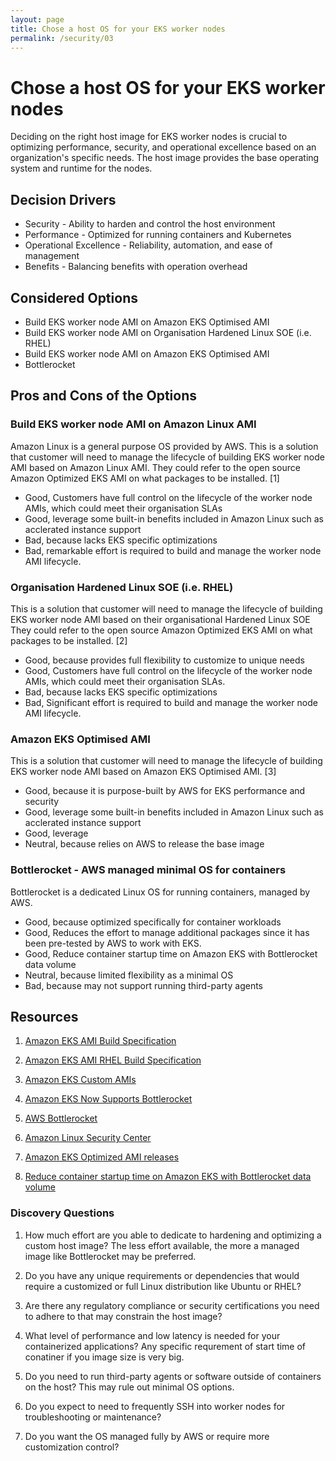 ```yaml
---
layout: page
title: Chose a host OS for your EKS worker nodes
permalink: /security/03
---
```


# Chose a host OS for your EKS worker nodes

Deciding on the right host image for EKS worker nodes is crucial to optimizing performance, security, and operational excellence based on an organization's specific needs. The host image provides the base operating system and runtime for the nodes.

## Decision Drivers

- Security - Ability to harden and control the host environment 
- Performance - Optimized for running containers and Kubernetes 
- Operational Excellence - Reliability, automation, and ease of management 
- Benefits - Balancing benefits with operation overhead

## Considered Options

- Build EKS worker node AMI on Amazon EKS Optimised AMI
- Build EKS worker node AMI on Organisation Hardened Linux SOE (i.e. RHEL)  
- Build EKS worker node AMI on Amazon EKS Optimised AMI
- Bottlerocket

## Pros and Cons of the Options


### Build EKS worker node AMI on Amazon Linux AMI

Amazon Linux is a general purpose OS provided by AWS. This is a solution that customer will need to manage the lifecycle of building EKS worker node AMI based on Amazon Linux AMI. They could refer to the open source Amazon Optimized EKS AMI on what packages to be installed. [1]


* Good, Customers have full control on the lifecycle of the worker node AMIs, which could meet their organisation SLAs
* Good, leverage some built-in benefits included in Amazon Linux such as acclerated instance support 
* Bad, because lacks EKS specific optimizations
* Bad, remarkable effort is required to build and manage the worker node AMI lifecycle.


### Organisation Hardened Linux SOE (i.e. RHEL)
This is a solution that customer will need to manage the lifecycle of building EKS worker node AMI based on their organisational Hardened Linux SOE They could refer to the open source Amazon Optimized EKS AMI on what packages to be installed. [2]


* Good, because provides full flexibility to customize to unique needs
* Good, Customers have full control on the lifecycle of the worker node AMIs, which could meet their organisation SLAs.
* Bad, because lacks EKS specific optimizations
* Bad, Significant effort is required to build and manage the worker node AMI lifecycle. 


### Amazon EKS Optimised AMI

This is a solution that customer will need to manage the lifecycle of building EKS worker node AMI based on Amazon EKS Optimised AMI. [3]

* Good, because it is purpose-built by AWS for EKS performance and security 
* Good, leverage some built-in benefits included in Amazon Linux such as acclerated instance support 
* Good, leverage 
* Neutral, because relies on AWS to release the base image  


### Bottlerocket - AWS managed minimal OS for containers

Bottlerocket is a dedicated Linux OS for running containers, managed by AWS.

* Good, because optimized specifically for container workloads 
* Good, Reduces the effort to manage additional packages since it has been pre-tested by AWS to work with EKS.
* Good, Reduce container startup time on Amazon EKS with Bottlerocket data volume
* Neutral, because limited flexibility as a minimal OS  
* Bad, because may not support running third-party agents 

## Resources


1. [Amazon EKS AMI Build Specification](https://github.com/awslabs/amazon-eks-ami/tree/main)

2. [Amazon EKS AMI RHEL Build Specification](https://github.com/aws-samples/amazon-eks-ami-rhel)

3. [Amazon EKS Custom AMIs](https://github.com/aws-samples/amazon-eks-custom-amis
)
4. [Amazon EKS Now Supports Bottlerocket](https://aws.amazon.com/blogs/containers/amazon-eks-now-supports-bottlerocket/)

5. [AWS Bottlerocket](https://aws.amazon.com/bottlerocket/) 

6. [Amazon Linux Security Center](https://alas.aws.amazon.com/alas2023.html)

7. [Amazon EKS Optimized AMI releases](https://github.com/awslabs/amazon-eks-ami/releases)

8. [Reduce container startup time on Amazon EKS with Bottlerocket data volume](https://aws.amazon.com/blogs/containers/reduce-container-startup-time-on-amazon-eks-with-bottlerocket-data-volume/)



### Discovery Questions

1. How much effort are you able to dedicate to hardening and optimizing a custom host image? The less effort available, the more a managed image like Bottlerocket may be preferred.

2. Do you have any unique requirements or dependencies that would require a customized or full Linux distribution like Ubuntu or RHEL? 

3. Are there any regulatory compliance or security certifications you need to adhere to that may constrain the host image?

4. What level of performance and low latency is needed for your containerized applications? Any specific requrement of start time of conatiner if you image size is very big. 

5. Do you need to run third-party agents or software outside of containers on the host? This may rule out minimal OS options.  

6. Do you expect to need to frequently SSH into worker nodes for troubleshooting or maintenance?

7. Do you want the OS managed fully by AWS or require more customization control?

